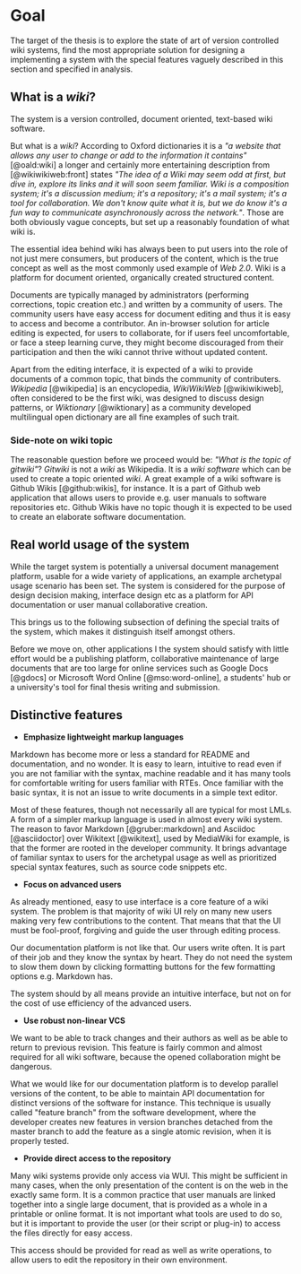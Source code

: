 # Goal

The target of the thesis is to explore the state of art of version controlled wiki systems,
find the most appropriate solution for designing a implementing a system with the special features vaguely described in this section and specified in analysis.

## What is a _wiki_?

The system is a version controlled, document oriented, text-based wiki software.

But what is a _wiki_? According to Oxford dictionaries it is a _"a website that allows any user to change or add to the information it contains"_ [@oald:wiki] a longer and certainly more entertaining description from [@wikiwikiweb:front] states _"The idea of a Wiki may seem odd at first, but dive in, explore its links and it will soon seem familiar. Wiki is a composition system; it's a discussion medium; it's a repository; it's a mail system; it's a tool for collaboration. We don't know quite what it is, but we do know it's a fun way to communicate asynchronously across the network."_.
Those are both obviously vague concepts, but set up a reasonably foundation of what wiki is.

The essential idea behind wiki has always been to put users into the role of not just mere consumers, but producers of the content, which is the true concept as well as the most commonly used example of _Web 2.0_.
Wiki is a platform for document oriented, organically created structured content.

Documents are typically managed by administrators (performing corrections, topic creation etc.) and written by a community of users.
The community users have easy access for document editing and thus it is easy to access and become a contributor.
An in-browser solution for article editing is expected, for users to collaborate,
for if users feel uncomfortable, or face a steep learning curve, they might become discouraged from their participation and then the wiki cannot thrive without updated content.

Apart from the editing interface, it is expected of a wiki to provide documents of a common topic, that binds the community of contributers.
_Wikipedia_ [@wikipedia] is an encyclopedia,
_WikiWikiWeb_ [@wikiwikiweb], often considered to be the first wiki, was designed to discuss design patterns,
or _Wiktionary_ [@wiktionary] as a community developed multilingual open dictionary are all fine examples of such trait.

### Side-note on wiki topic

The reasonable question before we proceed would be: _"What is the topic of gitwiki"_?
_Gitwiki_ is not a _wiki_ as Wikipedia.
It is a _wiki software_ which can be used to create a topic oriented _wiki_.
A great example of a wiki software is Github Wikis [@github:wikis], for instance.
It is a part of Github web application that allows users to provide e.g. user manuals to software repositories etc.
Github Wikis have no topic though it is expected to be used to create an elaborate software documentation.


## Real world usage of the system

While the target system is potentially a universal document management platform, usable for a wide variety of applications,
an example archetypal usage scenario has been set. 
The system is considered for the purpose of design decision making, interface design etc as a platform for API documentation or user manual collaborative creation.

This brings us to the following subsection of defining the special traits of the system, which makes it distinguish itself amongst others.

Before we move on, other applications I the system should satisfy with little effort would be
a publishing platform, 
collaborative maintenance of large documents that are too large for online services such as Google Docs [@gdocs] or Microsoft Word Online [@mso:word-online],
a students' hub or
a university's tool for final thesis writing and submission.


## Distinctive features

* **Emphasize lightweight markup languages**

Markdown has become more or less a standard for README and documentation, and no wonder.
It is easy to learn, intuitive to read even if you are not familiar with the syntax, machine readable and it has many tools for comfortable writing for users familiar with RTEs.
Once familiar with the basic syntax, it is not an issue to write documents in a simple text editor.

Most of these features, though not necessarily all are typical for most LMLs.
A form of a simpler markup language is used in almost every wiki system.
The reason to favor Markdown [@gruber:markdown] and Asciidoc [@asciidoctor] over Wikitext [@wikitext], used by MediaWiki for example, is that the former are rooted in the developer community.
It brings advantage of familiar syntax to users for the archetypal usage as well as prioritized special syntax features, such as source code snippets etc.

* **Focus on advanced users**

As already mentioned, easy to use interface is a core feature of a wiki system.
The problem is that majority of wiki UI rely on many new users making very few contributions to the content.
That means that that the UI must be fool-proof, forgiving and guide the user through editing process.

Our documentation platform is not like that. Our users write often.
It is part of their job and they know the syntax by heart.
They do not need the system to slow them down by clicking formatting buttons for the few formatting options e.g. Markdown has.

The system should by all means provide an intuitive interface, but not on for the cost of use efficiency of the advanced users.

* **Use robust non-linear VCS**

We want to be able to track changes and their authors as well as be able to return to previous revision.
This feature is fairly common and almost required for all wiki software, because the opened collaboration might be dangerous.

What we would like for our documentation platform is to develop parallel versions of the content, to be able to maintain API documentation for distinct versions of the software for instance.
This technique is usually called "feature branch" from the software development, where the developer creates new features in version branches detached from the master branch to add the feature as a single atomic revision, when it is properly tested.

* **Provide direct access to the repository**

Many wiki systems provide only access via WUI.
This might be sufficient in many cases, when the only presentation of the content is on the web in the exactly same form.
It is a common practice that user manuals are linked together into a single large document, that is provided as a whole in a printable or online format.
It is not important what tools are used to do so, but it is important to provide the user (or their script or plug-in) to access the files directly for easy access.

This access should be provided for read as well as write operations, to allow users to edit the repository in their own environment.
